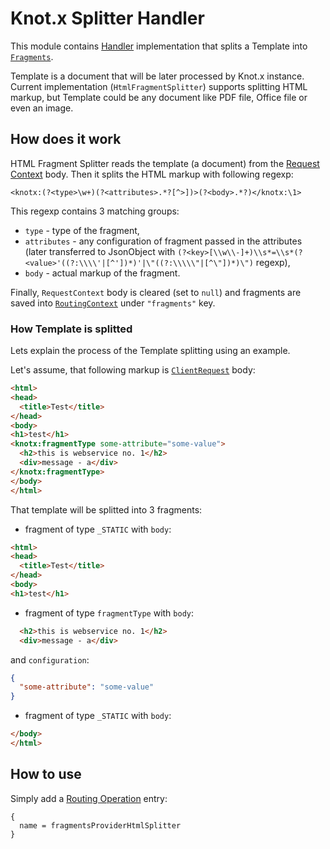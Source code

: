# Knot.x Splitter Handler
This module contains [Handler](https://vertx.io/docs/apidocs/io/vertx/core/Handler.html)
implementation that splits a Template into [`Fragments`](https://github.com/Knotx/knotx-fragments/tree/master/api).

Template is a document that will be later processed by Knot.x instance. Current implementation (`HtmlFragmentSplitter`)
supports splitting HTML markup, but Template could be any document like PDF file, Office file or even an image.

## How does it work
HTML Fragment Splitter reads the template (a document) from the [Request Context](https://github.com/Knotx/knotx-server-http/blob/master/api/docs/asciidoc/dataobjects.adoc#requestcontext)
body. Then it splits the HTML markup with following regexp:
```
<knotx:(?<type>\w+)(?<attributes>.*?[^>])>(?<body>.*?)</knotx:\1>
```
This regexp contains 3 matching groups:
- `type` - type of the fragment,
- `attributes` - any configuration of fragment passed in the attributes (later transferred to JsonObject with `(?<key>[\\w\\-]+)\\s*=\\s*(?<value>'((?:\\\\'|[^'])*)'|\"((?:\\\\\"|[^\"])*)\")` regexp),
- `body` - actual markup of the fragment.

Finally, `RequestContext` body is cleared (set to `null`) and fragments are saved
into [`RoutingContext`](https://vertx.io/docs/apidocs/io/vertx/ext/web/RoutingContext.html) under `"fragments"` key.

### How Template is splitted
Lets explain the process of the Template splitting using an example.

Let's assume, that following markup is [`ClientRequest`](https://github.com/Knotx/knotx-server-http/blob/master/api/docs/asciidoc/dataobjects.adoc#clientrequest)
body:
```html
<html>
<head>
  <title>Test</title>
</head>
<body>
<h1>test</h1>
<knotx:fragmentType some-attribute="some-value">
  <h2>this is webservice no. 1</h2>
  <div>message - a</div>
</knotx:fragmentType>
</body>
</html>
```

That template will be splitted into 3 fragments:

- fragment of type `_STATIC` with `body`:
```html
<html>
<head>
  <title>Test</title>
</head>
<body>
<h1>test</h1>
```

- fragment of type `fragmentType` with `body`:
```html
  <h2>this is webservice no. 1</h2>
  <div>message - a</div>
```
and `configuration`:
```json
{
  "some-attribute": "some-value"
}
```

- fragment of type `_STATIC` with `body`:
```html
</body>
</html>
```

## How to use
Simply add a [Routing Operation](https://github.com/Knotx/knotx-server-http#routing-operations)
entry:

```hocon
{
  name = fragmentsProviderHtmlSplitter
}
```
